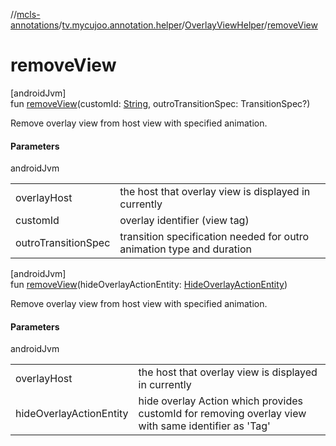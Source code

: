 //[mcls-annotations](../../../index.md)/[tv.mycujoo.annotation.helper](../index.md)/[OverlayViewHelper](index.md)/[removeView](remove-view.md)

# removeView

[androidJvm]\
fun [removeView](remove-view.md)(customId: [String](https://kotlinlang.org/api/latest/jvm/stdlib/kotlin/-string/index.html), outroTransitionSpec: TransitionSpec?)

Remove overlay view from host view with specified animation.

#### Parameters

androidJvm

| | |
|---|---|
| overlayHost | the host that overlay view is displayed in currently |
| customId | overlay identifier (view tag) |
| outroTransitionSpec | transition specification needed for outro animation type and duration |

[androidJvm]\
fun [removeView](remove-view.md)(hideOverlayActionEntity: [HideOverlayActionEntity](../../tv.mycujoo.annotation.domain.entity/-hide-overlay-action-entity/index.md))

Remove overlay view from host view with specified animation.

#### Parameters

androidJvm

| | |
|---|---|
| overlayHost | the host that overlay view is displayed in currently |
| hideOverlayActionEntity | hide overlay Action which provides customId for removing overlay view with same identifier as 'Tag' |
